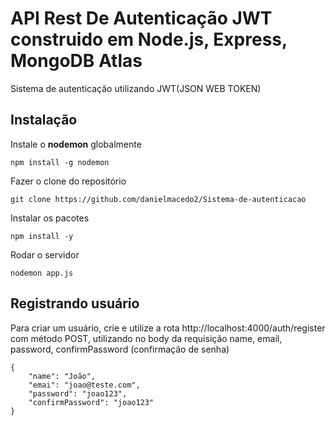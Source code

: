 # API Rest De Autenticação JWT construido em Node.js, Express, MongoDB Atlas
Sistema de autenticação utilizando JWT(JSON WEB TOKEN)

## Instalação

Instale o **nodemon** globalmente

```
npm install -g nodemon
```

Fazer o clone do repositório

```
git clone https://github.com/danielmacedo2/Sistema-de-autenticacao
```

Instalar os pacotes

```
npm install -y
```

Rodar o servidor

```
nodemon app.js
```

## Registrando usuário

Para criar um usuário, crie e utilize a rota http://localhost:4000/auth/register com método POST, utilizando no body da requisição name, email, password, confirmPassword (confirmação de senha)

```
{
    "name": "João",
    "emai": "joao@teste.com",
    "password": "joao123",
    "confirmPassword": "joao123"
}
```
